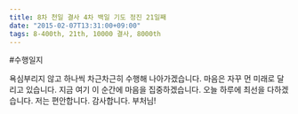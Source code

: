 ```yaml
---
title: 8차 천일 결사 4차 백일 기도 정진 21일째
date: "2015-02-07T13:31:00+09:00"
tags: 8-400th, 21th, 10000 결사, 8000th
---
```


#수행일지

욕심부리지 않고 하나씩 차근차근히 수행해 나아가겠습니다. 마음은 자꾸 먼 미래로 달리고 있습니다. 지금 여기 이 순간에 마음을 집중하겠습니다. 오늘 하루에 최선을 다하겠습니다. 저는 편안합니다. 감사합니다. 부처님!
